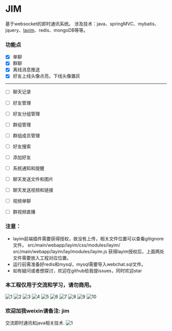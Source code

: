 # JIM
基于websocket的即时通讯系统。
涉及技术：java、springMVC、mybatis、jquery、[layim](http://layim.layui.com/demo.html)、redis、mongoDB等等。

### 功能点
- [x] 单聊
- [x] 群聊
- [x] 离线消息推送
- [x] 好友上线头像点亮，下线头像置灰

---------------------
- [ ] 聊天记录
- [ ] 好友管理
- [ ] 好友分组管理
- [ ] 群组管理
- [ ] 群组成员管理
- [ ] 好友搜索
- [ ] 添加好友
- [ ] 系统通知和提醒
- [ ] 聊天发送文件和图片
- [ ] 聊天发送视频和链接
- [ ] 视频单聊
- [ ] 群视频直播


###  注意：

- layim前端插件需要获得授权，故没有上传，相关文件位置可以查看gitignore文件。
src/main/webapp/layim/css/modules/layim/
src/main/webapp/layim/lay/modules/layim.js
获得layim授权后，上面两处文件需要放入工程对应位置。
- 运行前需准备好redis和mysql，mysql需要导入webchat.sql文件。
- 如有疑问或者想探讨，欢迎在github给我提issues，同时欢迎star


### 本工程仅用于交流和学习，请勿商用。

![1](imgs/1.png)
![2](imgs/2.png)
![3](imgs/3.png)
![4](imgs/4.png)
![5](imgs/5.png)
![6](imgs/6.png)
![7](imgs/7.png)
![8](imgs/8.png)
![9](imgs/9.png)
![10](imgs/10.png)

### 欢迎加我weixin请备注: jim
交流即时通讯和java相关技术.
![1](imgs/Wechat.jpeg)
